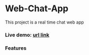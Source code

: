 # Web-Chat-App
This project is a real time chat web app


<h3>Live demo: <a href="https://socialchitchat.onrender.com/ " >url link</a></h3>


<h3>Features</h3>
